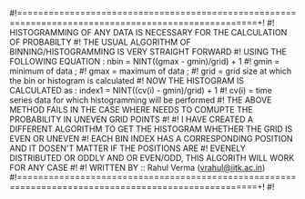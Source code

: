 #!====================================================================================================+!
#! HISTOGRAMMING OF ANY DATA IS NECESSARY FOR THE CALCULATION OF PROBABILTY
#! THE USUAL ALGORITHM OF BINNING/HISTOGRAMMING IS VERY STRAIGHT FORWARD 
#! USING THE FOLLOWING EQUATION : nbin = NINT((gmax - gmin)/grid) + 1
#! gmin = minimum of data ;
#! gmax = maximum of data ;
#! grid = grid size at which the bin or histogram is calculated
#! NOW THE HISTOGRAM IS CALCULATED as : index1 = NINT((cv(i) - gmin)/grid) + 1
#! cv(i) = time series data for which histogramming will be performed
#! THE ABOVE METHOD FAILS IN THE CASE WHERE NEEDS TO COMUPTE THE PROBABILITY IN UNEVEN GRID POINTS
#!
#! I HAVE CREATED A DIFFERENT ALGORITHM TO GET THE HISTOGRAM WHETHER THE GRID IS EVEN OR UNEVEN
#! EACH BIN INDEX HAS A CORRESPONDING POSITION AND IT DOSEN'T MATTER IF THE POSITIONS ARE
#! EVENELY DISTRIBUTED OR ODDLY AND OR EVEN/ODD, THIS ALGORITH WILL WORK FOR ANY CASE
#! 
#! WRITTEN BY :: Rahul Verma (vrahul@iitk.ac.in)
#!====================================================================================================+!
#! 

